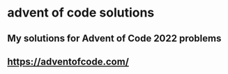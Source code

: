# advent of code solutions

## My solutions for Advent of Code 2022 problems

## https://adventofcode.com/
